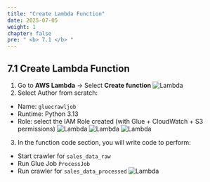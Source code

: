 ```yaml
---
title: "Create Lambda Function"
date: 2025-07-05
weight: 1
chapter: false
pre: " <b> 7.1 </b> "
---
```


## 7.1 Create Lambda Function
1. Go to **AWS Lambda** → Select **Create function**
![Lambda](../../images/07/071/1.png?featherlight=false&width=90pc)
2. Select Author from scratch:
- Name: `gluecrawljob`
- Runtime: Python 3.13
- Role: select the IAM Role created (with Glue + CloudWatch + S3 permissions)
![Lambda](../../images/07/071/2.png?featherlight=false&width=90pc)
![Lambda](../../images/07/071/3.png?featherlight=false&width=90pc)
![Lambda](../../images/07/073/1.png?featherlight=false&width=90pc)
3. In the function code section, you will write code to perform:
- Start crawler for `sales_data_raw`
- Run Glue Job `ProcessJob`
- Run crawler for `sales_data_processed`
![Lambda](../../images/07/071/4.png?featherlight=false&width=90pc)
